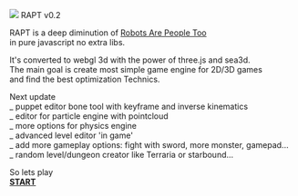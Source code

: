 <img src="http://lo-th.github.io/RAPT/textures/rapt.jpg"/> RAPT v0.2

RAPT is a deep diminution of [Robots Are People Too](https://github.com/evanw/rapt)<br>
in pure javascript no extra libs.

It's converted to webgl 3d with the power of three.js and sea3d.<br>
The main goal is create most simple game engine for 2D/3D games<br>
and find the best optimization Technics.

Next update<br>
_ puppet editor bone tool with keyframe and inverse kinematics<br>
_ editor for particle engine with pointcloud<br>
_ more options for physics engine<br>
_ advanced level editor 'in game'<br>
_ add more gameplay options: fight with sword, more monster, gamepad...<br>
_ random level/dungeon creator like Terraria or starbound...<br>

So lets play<br>
[**START**](http://lo-th.github.io/RAPT/index.html)